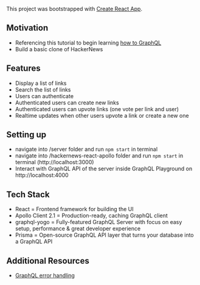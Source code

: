 This project was bootstrapped with [Create React App](https://github.com/facebook/create-react-app).

## Motivation
- Referencing this tutorial to begin learning [how to GraphQL](https://www.howtographql.com/react-apollo/1-getting-started/)
- Build a basic clone of HackerNews

## Features
- Display a list of links
- Search the list of links
- Users can authenticate
- Authenticated users can create new links
- Authenticated users can upvote links (one vote per link and user)
- Realtime updates when other users upvote a link or create a new one

## Setting up
- navigate into /server folder and run `npm start` in terminal
- navigate into /hackernews-react-apollo folder and run `npm start` in terminal (http://localhost:3000)
- Interact with GraphQL API of the server inside GraphQL Playground on http://localhost:4000

## Tech Stack
- React = Frontend framework for building the UI
- Apollo Client 2.1 = Production-ready, caching GraphQL client
- graphql-yogo = Fully-featured GraphQL Server with focus on easy setup, performance & great developer experience
- Prisma = Open-source GraphQL API layer that turns your database into a GraphQL API

## Additional Resources
- [GraphQL error handling](https://www.apollographql.com/docs/react/data/error-handling/)

